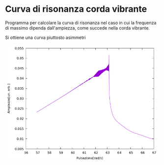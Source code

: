 # Curva di risonanza corda vibrante

Programma per calcolare la curva di risonanza nel caso in cui la frequenza di massimo dipenda dall'ampiezza, come succede nella corda vibrante.

Si ottiene una curva piuttosto asimmetri

![curva da destra](/risonanza_da_destra.png)
